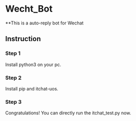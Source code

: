 # Wecht_Bot

**This is a auto-reply bot for Wechat

## Instruction

### Step 1
Install python3 on your pc.

### Step 2 
Install pip and itchat-uos.

### Step 3 
Congratulations! You can directly run the itchat_test.py now.
